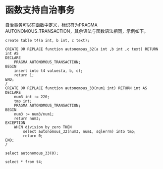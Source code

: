 # 函数支持自治事务<a name="ZH-CN_TOPIC_0000001148853321"></a>

自治事务可以在函数中定义，标识符为PRAGMA AUTONOMOUS\_TRANSACTION，其余语法与函数语法相同，示例如下。

```
create table t4(a int, b int, c text);

CREATE OR REPLACE function autonomous_32(a int ,b int ,c text) RETURN int AS 
DECLARE 
	PRAGMA AUTONOMOUS_TRANSACTION;
BEGIN
	insert into t4 values(a, b, c);
	return 1;
END;
/
CREATE OR REPLACE function autonomous_33(num1 int) RETURN int AS 
DECLARE 
	num3 int := 220;
	tmp int;
	PRAGMA AUTONOMOUS_TRANSACTION;
BEGIN
	num3 := num3/num1;
	return num3;
EXCEPTION
	WHEN division_by_zero THEN
		select autonomous_32(num3, num1, sqlerrm) into tmp;
		return 0;
END;
/

select autonomous_33(0);

select * from t4;

```

